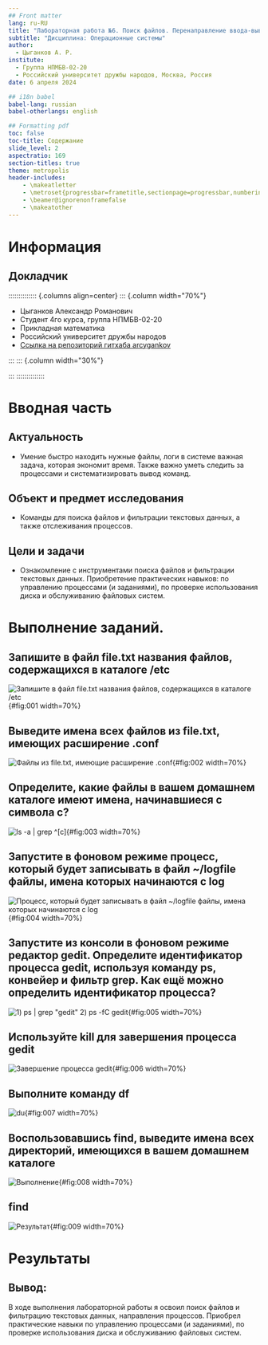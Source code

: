 ```yaml
---
## Front matter
lang: ru-RU
title: "Лабораторная работа №6. Поиск файлов. Перенаправление ввода-вывода. Просмотр запущенных процессов"
subtitle: "Дисциплина: Операционные системы"
author:
  - Цыганков А. Р.
institute:
  - Группа НПМБВ-02-20
  - Российский университет дружбы народов, Москва, Россия
date: 6 апреля 2024

## i18n babel
babel-lang: russian
babel-otherlangs: english

## Formatting pdf
toc: false
toc-title: Содержание
slide_level: 2
aspectratio: 169
section-titles: true
theme: metropolis
header-includes:
 	- \makeatletter
 	- \metroset{progressbar=frametitle,sectionpage=progressbar,numbering=fraction}
 	- \beamer@ignorenonframefalse
 	- \makeatother
---
```


# Информация

## Докладчик

:::::::::::::: {.columns align=center}
::: {.column width="70%"}

  * Цыганков Александр Романович
  * Студент 4го курса, группа НПМБВ-02-20
  * Прикладная математика
  * Российский университет дружбы народов
  * [Ссылка на репозиторий гитхаба arcygankov](https://github.com/arcygankov/study_2023-2024_os-intro)

:::
::: {.column width="30%"}

:::
::::::::::::::

# Вводная часть

## Актуальность

- Умение быстро находить нужные файлы, логи в системе важная задача, которая экономит время. Также важно уметь следить за процессами и систематизировать вывод команд.

## Объект и предмет исследования

- Команды для поиска файлов и фильтрации текстовых данных, а также отслеживания процессов.

## Цели и задачи

- Ознакомление с инструментами поиска файлов и фильтрации текстовых данных. Приобретение практических навыков: по управлению процессами (и заданиями), по проверке использования диска и обслуживанию файловых систем.

# Выполнение заданий.

## Запишите в файл file.txt названия файлов, содержащихся в каталоге /etc

![Запишите в файл file.txt названия файлов, содержащихся в каталоге /etc](image/1.png){#fig:001 width=70%}

## Выведите имена всех файлов из file.txt, имеющих расширение .conf

![Файлы из file.txt, имеющие расширение .conf](image/3.png){#fig:002 width=70%}

## Определите, какие файлы в вашем домашнем каталоге имеют имена, начинавшиеся с символа c?

![ls -a | grep `^[c]`](image/5.png){#fig:003 width=70%}


## Запустите в фоновом режиме процесс, который будет записывать в файл ~/logfile файлы, имена которых начинаются с log

![Процесс, который будет записывать в файл ~/logfile файлы, имена которых начинаются с log](image/7.png){#fig:004 width=70%}


## Запустите из консоли в фоновом режиме редактор gedit. Определите идентификатор процесса gedit, используя команду ps, конвейер и фильтр grep. Как ещё можно определить идентификатор процесса?

![1) ps | grep "gedit" 2) ps -fC gedit](image/9.png){#fig:005 width=70%}

## Используйте kill для завершения процесса gedit

![Завершение процесса gedit](image/12.png){#fig:006 width=70%}

## Выполните команду df

![du](image/15.png){#fig:007 width=70%}

## Воспользовавшись find, выведите имена всех директорий, имеющихся в вашем домашнем каталоге

![Выполнение](image/18.png){#fig:008 width=70%}

## find

![Результат](image/19.png){#fig:009 width=70%}

# Результаты

## Вывод:

В ходе выполнения лабораторной работы я освоил поиск файлов и фильтрацию текстовых данных, направления процессов. Приобрел практические навыки по управлению процессами (и заданиями), по проверке использования диска и обслуживанию файловых систем.